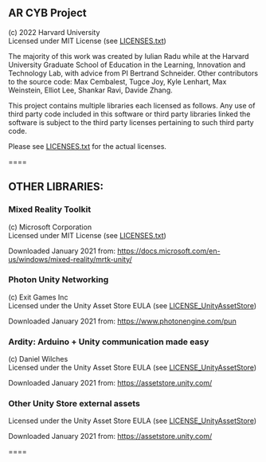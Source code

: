 ## AR CYB Project 
(c) 2022 Harvard University  
Licensed under MIT License (see [LICENSES.txt](LICENSES.txt))  

The majority of this work was created by Iulian Radu while at the Harvard University Graduate School of Education in the Learning, Innovation and Technology Lab, with advice from PI Bertrand Schneider. Other contributors to the source code: Max Cembalest, Tugce Joy, Kyle Lenhart, Max Weinstein, Elliot Lee, Shankar Ravi, Davide Zhang.

This project contains multiple libraries each licensed as follows. Any use of third party code included in this software or third party libraries linked the software is subject to the third party licenses pertaining to such third party code.

Please see [LICENSES.txt](LICENSES.txt) for the actual licenses.

====
## OTHER LIBRARIES:

### Mixed Reality Toolkit 
(c) Microsoft Corporation  
Licensed under MIT License (see [LICENSES.txt](LICENSES.txt))

Downloaded January 2021 from: https://docs.microsoft.com/en-us/windows/mixed-reality/mrtk-unity/

### Photon Unity Networking
(c) Exit Games Inc  
Licensed under the Unity Asset Store EULA (see [LICENSE_UnityAssetStore](LICENSE_UnityAssetStore.txt))

Downloaded January 2021 from: https://www.photonengine.com/pun

### Ardity: Arduino + Unity communication made easy
(c) Daniel Wilches  
Licensed under the Unity Asset Store EULA (see [LICENSE_UnityAssetStore](LICENSE_UnityAssetStore.txt))

Downloaded January 2021 from: https://assetstore.unity.com/

### Other Unity Store external assets 
Licensed under the Unity Asset Store EULA (see [LICENSE_UnityAssetStore](LICENSE_UnityAssetStore.txt))

Downloaded January 2021 from: https://assetstore.unity.com/

====
